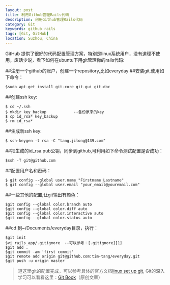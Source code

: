```yaml
---
layout: post
title: 利用Github管理Rails代码
description: 利用Github管理Rails代码
category: Git
keywords: github rails
tags: [Git, GitHub]
location: Suzhou, China
---
```

GitHub 提供了很好的代码配置管理方案，特别是linux系统用户，没有道理不使用，废话少说，看下如何在ubuntu下用git管理你的rails代码:

##注册一个github的账户，创建一个repository,比如everyday
##安装git,使用如下命令：

    $sudo apt-get install git-core git-gui git-doc

##创建ssh key:

    $ cd ~/.ssh
    $ mkdir key_backup            --备份原来的key
    $ cp id_rsa* key_backup
    $ rm id_rsa*

##生成新ssh key:

    $ ssh-keygen -t rsa -C "tang.jilong@139.com"
##把生成的id_rsa.pub公钥，同步到github,可利用如下命令测试配置是否成功：

    $ssh -T git@github.com

##配置用户名和密码：

    $ git config --global user.name "Firstname Lastname"
    $ git config --global user.email "your_email@youremail.com"

##一些其他的配置,让git输出有颜色：

    $git config --global color.branch auto
    $git config --global color.diff auto
    $git config --global color.interactive auto
    $git config --global color.status auto

##cd 到~/Documents/everyday目录，执行：

    $git init
    $vi rails_app/.gitignore  --可以参考：[.gitignore][1]
    $git add .
    $git commit -am 'first commit'
    $git remote add origin git@github.com:tim-tang/everyday.git
    $git push -u origin master

> 道这里git的配置完成，可以参考具体的官方文档[linux set up git][2], Git的深入学习可以看看这里：[Git Book](http://gitbook.liuhui998.com)（原创文章）

  [1]: https://github.com/tim-tang/everyday/blob/master/.gitignore "gitignore"
  [2]: http://help.github.com/linux-set-up-git/ "linux-set-up-git"
